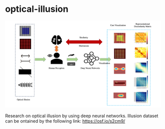 # optical-illusion
![image](https://github.com/Vison-eden/optical-illusion/blob/main/Graphical.png)

Research on optical illusion by using deep neural networks.
Illusion dataset can be ontained by the following link:
https://osf.io/s2cm9/

